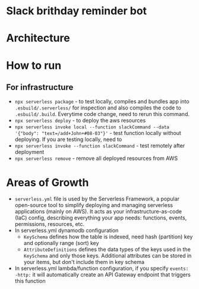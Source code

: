 # Slack brithday reminder bot

# Architecture

# How to run
## For infrastructure
- `npx serverless package` - to test locally, compiles and bundles app into `.esbuild/.serverless/` for inspection and also compiles the code to `.esbuild/.build`. Everytime code change, need to rerun this command.
- `npx serverless deploy` - to deploy the aws resources
- `npx serverless invoke local --function slackCommand --data '{"body": "text=/add+John+#08-03"}'` - test function locally without deploying. If you are testing locally, need to 
- `npx serverless invoke --function slackCommand` - test remotely after deployment
- `npx serverless remove` - remove all deployed resources from AWS


# Areas of Growth
- `serverless.yml` file is used by the Serverless Framework, a popular open-source tool to simplify deploying and managing serverless applications (mainly on AWS). It acts as your infrastructure-as-code (IaC) config, describing everything your app needs: functions, events, permissions, resources, etc.
- In serverless.yml dynamodb configuration
    - `KeySchema` defines how the table is indexed, need hash (partition) key and optionally range (sort) key
    - `AttributeDefinitions` defines the data types of the keys used in the `KeySchema` and only those keys. Additional attributes can be stored in your items, but don't include them in key schema
- In serverless.yml lambda/function configuration, if you specify `events: -http:` it will automatically create an API Gateway endpoint that triggers this function